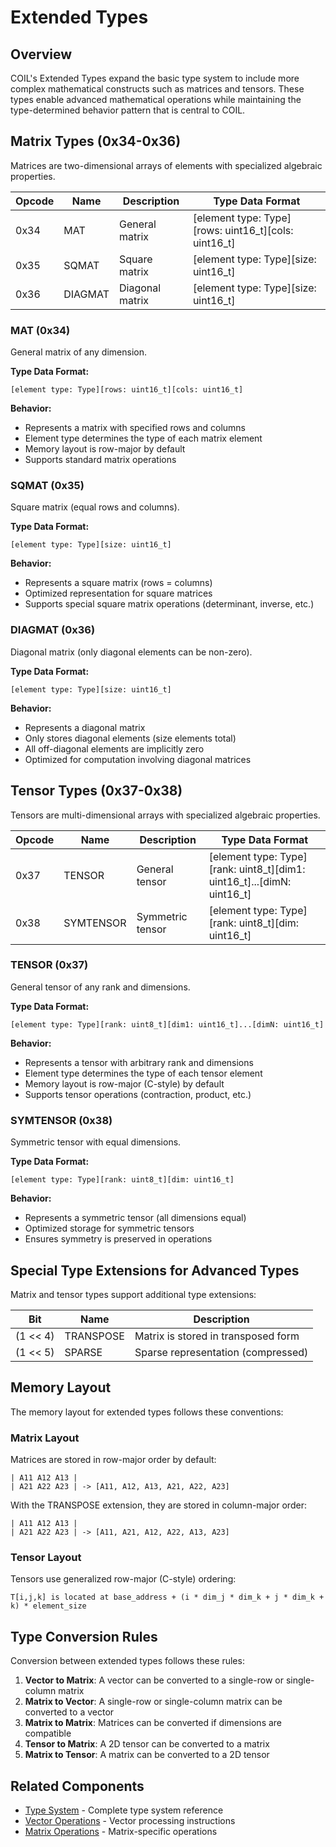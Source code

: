 # Extended Types

## Overview

COIL's Extended Types expand the basic type system to include more complex mathematical constructs such as matrices and tensors. These types enable advanced mathematical operations while maintaining the type-determined behavior pattern that is central to COIL.

## Matrix Types (0x34-0x36)

Matrices are two-dimensional arrays of elements with specialized algebraic properties.

| Opcode | Name      | Description                 | Type Data Format |
|--------|-----------|-----------------------------|--------------------|
| 0x34   | MAT       | General matrix              | [element type: Type][rows: uint16_t][cols: uint16_t] |
| 0x35   | SQMAT     | Square matrix               | [element type: Type][size: uint16_t] |
| 0x36   | DIAGMAT   | Diagonal matrix             | [element type: Type][size: uint16_t] |

### MAT (0x34)

General matrix of any dimension.

**Type Data Format:**
```
[element type: Type][rows: uint16_t][cols: uint16_t]
```

**Behavior:**
- Represents a matrix with specified rows and columns
- Element type determines the type of each matrix element
- Memory layout is row-major by default
- Supports standard matrix operations

### SQMAT (0x35)

Square matrix (equal rows and columns).

**Type Data Format:**
```
[element type: Type][size: uint16_t]
```

**Behavior:**
- Represents a square matrix (rows = columns)
- Optimized representation for square matrices
- Supports special square matrix operations (determinant, inverse, etc.)

### DIAGMAT (0x36)

Diagonal matrix (only diagonal elements can be non-zero).

**Type Data Format:**
```
[element type: Type][size: uint16_t]
```

**Behavior:**
- Represents a diagonal matrix
- Only stores diagonal elements (size elements total)
- All off-diagonal elements are implicitly zero
- Optimized for computation involving diagonal matrices


## Tensor Types (0x37-0x38)

Tensors are multi-dimensional arrays with specialized algebraic properties.

| Opcode | Name      | Description              | Type Data Format |
|--------|-----------|--------------------------|------------------|
| 0x37   | TENSOR    | General tensor           | [element type: Type][rank: uint8_t][dim1: uint16_t]...[dimN: uint16_t] |
| 0x38   | SYMTENSOR | Symmetric tensor         | [element type: Type][rank: uint8_t][dim: uint16_t] |

### TENSOR (0x37)

General tensor of any rank and dimensions.

**Type Data Format:**
```
[element type: Type][rank: uint8_t][dim1: uint16_t]...[dimN: uint16_t]
```

**Behavior:**
- Represents a tensor with arbitrary rank and dimensions
- Element type determines the type of each tensor element
- Memory layout is row-major (C-style) by default
- Supports tensor operations (contraction, product, etc.)

### SYMTENSOR (0x38)

Symmetric tensor with equal dimensions.

**Type Data Format:**
```
[element type: Type][rank: uint8_t][dim: uint16_t]
```

**Behavior:**
- Represents a symmetric tensor (all dimensions equal)
- Optimized storage for symmetric tensors
- Ensures symmetry is preserved in operations

## Special Type Extensions for Advanced Types

Matrix and tensor types support additional type extensions:

| Bit      | Name       | Description                             |
|----------|-----------|-----------------------------------------|
| (1 << 4) | TRANSPOSE  | Matrix is stored in transposed form     |
| (1 << 5) | SPARSE     | Sparse representation (compressed)      |

## Memory Layout

The memory layout for extended types follows these conventions:

### Matrix Layout

Matrices are stored in row-major order by default:
```
| A11 A12 A13 |
| A21 A22 A23 | -> [A11, A12, A13, A21, A22, A23]
```

With the TRANSPOSE extension, they are stored in column-major order:
```
| A11 A12 A13 |
| A21 A22 A23 | -> [A11, A21, A12, A22, A13, A23]
```

### Tensor Layout

Tensors use generalized row-major (C-style) ordering:
```
T[i,j,k] is located at base_address + (i * dim_j * dim_k + j * dim_k + k) * element_size
```

## Type Conversion Rules

Conversion between extended types follows these rules:

1. **Vector to Matrix**: A vector can be converted to a single-row or single-column matrix
2. **Matrix to Vector**: A single-row or single-column matrix can be converted to a vector
3. **Matrix to Matrix**: Matrices can be converted if dimensions are compatible
4. **Tensor to Matrix**: A 2D tensor can be converted to a matrix
5. **Matrix to Tensor**: A matrix can be converted to a 2D tensor

## Related Components

- [Type System](./type-system.md) - Complete type system reference
- [Vector Operations](../isa-u/vector-operations.md) - Vector processing instructions
- [Matrix Operations](../isa-u/matrix-operations.md) - Matrix-specific operations